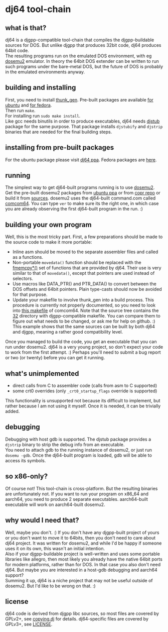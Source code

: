 # dj64 tool-chain

## what is that?
dj64 is a djgpp-compatible tool-chain that compiles the djgpp-buildable
sources for DOS. But unlike djgpp that produces 32bit code, dj64
produces 64bit code.<br/>
The resulting programs run on the emulated DOS environment, with eg
[dosemu2](https://github.com/dosemu2/dosemu2) emulator. In theory the 64bit
DOS extender can be written to run such programs under the bare-metal
DOS, but the future of DOS is probably in the emulated environments anyway.

## building and installing
First, you need to install [thunk_gen](https://github.com/stsp/thunk_gen/).
Pre-built packages are available
[for ubuntu](https://code.launchpad.net/~stsp-0/+archive/ubuntu/thunk-gen)
and
[for fedora](https://copr.fedorainfracloud.org/coprs/stsp/dosemu2/).<br/>
Then run `make`.<br/>
For installing run `sudo make install`.<br/>
Like gcc needs binutils in order to produce executables, dj64 needs
[djstub](https://github.com/stsp/djstub/)
package for the same purpose. That package installs `djstubify` and
`djstrip` binaries that are needed for the final building steps.

## installing from pre-built packages
For the ubuntu package please visit
[dj64 ppa](https://code.launchpad.net/~stsp-0/+archive/ubuntu/dj64).
Fedora packages are
[here](https://copr.fedorainfracloud.org/coprs/stsp/dosemu2).

## running
The simplest way to get dj64-built programs running is to use
[dosemu2](https://github.com/dosemu2/dosemu2).<br/>
Get the pre-built dosemu2 packages from
[ubuntu ppa](https://code.launchpad.net/~dosemu2/+archive/ubuntu/ppa)
or from
[copr repo](https://copr.fedorainfracloud.org/coprs/stsp/dosemu2)
or build it from
[sources](https://github.com/dosemu2/dosemu2).
dosemu2 uses the dj64-built command.com called
[comcom64](https://github.com/stsp/comcom64/).
You can type `ver` to make sure its the right one, in which case you
are already observing the first dj64-built program in the run. :)

## building your own program
Well, this is the most tricky part. First, a few preparations should be
made to the source code to make it more portable:

- Inline asm should be moved to the separate assembler files and called
  as a functions.
- Non-portable `movedata()` function should be replaced with the
  [fmemcpy*()](https://github.com/stsp/dj64dev/blob/master/include/sys/fmemcpy.h)
  set of functions that are provided by dj64. Their use is very similar to
  that of `movedata()`, except that pointers are used instead of selectors.
- Use macros like DATA_PTR() and PTR_DATA() to convert between the DOS
  offsets and 64bit pointers. Plain type-casts should now be avoided for
  that purpose.
- Update your makefile to involve thunk_gen into a build process.
  This procedure is currently not properly documented, so you need to look
  into
  [this makefile](https://github.com/stsp/comcom64/blob/master/src/Makefile)
  of comcom64. Note that the source tree contains the
  [32](https://github.com/stsp/comcom64/tree/master/32)
  directory with djgpp-compatible makefile. You can compare them to figure
  out what needs to be changed, or ask me for help on github. :)
  This example shows that the same sources can be built by both dj64 and
  djgpp, meaning a rather good compatibility level.

Once you managed to build the code, you get an executable that you can
run under dosemu2. dj64 is a very young project, so don't expect your
code to work from the first attempt. :) Perhaps you'll need to submit
a bug report or two (or twenty) before you can get it running.

## what's unimplemented
- direct calls from C to assembler code (calls from asm to C supported)
- some crt0 overrides (only `_crt0_startup_flags` override is supported)

This functionality is unsupported not because its difficult to implement,
but rather because I am not using it myself. Once it is needed, it can
be trivially added.

## debugging
Debugging with host gdb is supported. The djstub package provides a
`djstrip` binary to strip the debug info from an executable.<br/>
You need to attach gdb to the running instance of dosemu2, or just
run `dosemu -gdb`. Once the dj64-built program is loaded, gdb will
be able to access its symbols.

## so x86-only?
Of course not! This tool-chain is cross-platform. But the resulting
binaries are unfortunately not. If you want to run your program on
x86_64 and aarch64, you need to produce 2 separate executables.
aarch64-built executable will work on aarch64-built dosemu2.

## why would I need that?
Well, maybe you don't. :) If you don't have any djgpp-built project of
yours or you don't want to move it to 64bits, then you don't need to care
about dj64 project. It was written for dosemu2, and while I'd be happy
if someone uses it on its own, this wasn't an initial intention.<br/>
Also if your djgpp-buildable project is well-written and uses some
portable libraries like allegro, then most likely you already have the
native 64bit ports for modern platforms, rather than for DOS. In that
case you also don't need dj64. But maybe you are interested in a host-gdb
debugging and aarch64 support?<br/>
Summing it up, dj64 is a niche project that may not be useful outside
of dosemu2. But I'd like to be wrong on that. :)

## license
dj64 code is derived from djgpp libc sources, so most files are covered
by GPLv2+, see
[copying.dj](https://github.com/stsp/dj64dev/blob/master/copying.dj)
for details. dj64-specific files are covered by GPLv3+, see
[LICENSE](https://github.com/stsp/dj64dev/blob/master/LICENSE).
